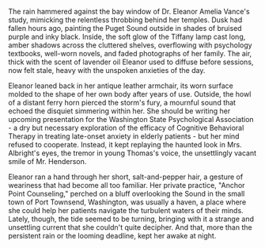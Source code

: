 The rain hammered against the bay window of Dr. Eleanor Amelia Vance's study, mimicking the relentless throbbing behind her temples. Dusk had fallen hours ago, painting the Puget Sound outside in shades of bruised purple and inky black. Inside, the soft glow of the Tiffany lamp cast long, amber shadows across the cluttered shelves, overflowing with psychology textbooks, well-worn novels, and faded photographs of her family. The air, thick with the scent of lavender oil Eleanor used to diffuse before sessions, now felt stale, heavy with the unspoken anxieties of the day.

Eleanor leaned back in her antique leather armchair, its worn surface molded to the shape of her own body after years of use. Outside, the howl of a distant ferry horn pierced the storm's fury, a mournful sound that echoed the disquiet simmering within her. She should be writing her upcoming presentation for the Washington State Psychological Association - a dry but necessary exploration of the efficacy of Cognitive Behavioral Therapy in treating late-onset anxiety in elderly patients - but her mind refused to cooperate. Instead, it kept replaying the haunted look in Mrs. Albright's eyes, the tremor in young Thomas's voice, the unsettlingly vacant smile of Mr. Henderson.

Eleanor ran a hand through her short, salt-and-pepper hair, a gesture of weariness that had become all too familiar. Her private practice, "Anchor Point Counseling," perched on a bluff overlooking the Sound in the small town of Port Townsend, Washington, was usually a haven, a place where she could help her patients navigate the turbulent waters of their minds. Lately, though, the tide seemed to be turning, bringing with it a strange and unsettling current that she couldn't quite decipher. And that, more than the persistent rain or the looming deadline, kept her awake at night.
